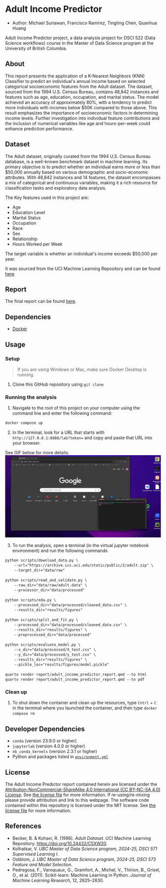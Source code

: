 # Adult Income Predictor

- Author: Michael Suriawan, Francisco Ramirez, Tingting Chen, Quanhua Huang

Adult Income Predictor project, a data analysis project for DSCI 522 (Data Science workflows) course in the Master of Data Science program at the University of British Columbia.

## About

This report presents the application of a K-Nearest Neighbors (KNN) Classifier to predict an individual's annual income based on selected categorical socioeconomic features from the Adult dataset. The dataset, sourced from the 1994 U.S. Census Bureau, contains 48,842 instances and features such as age, education, occupation, and marital status. The model achieved an accuracy of approximately 80%, with a tendency to predict more individuals with incomes below \$50K compared to those above. This result emphasizes the importance of socioeconomic factors in determining income levels. Further investigation into individual feature contributions and the inclusion of numerical variables like age and hours-per-week could enhance prediction performance.

## Dataset

The Adult dataset, originally curated from the 1994 U.S. Census Bureau database, is a well-known benchmark dataset in machine learning. Its primary objective is to predict whether an individual earns more or less than \$50,000 annually based on various demographic and socio-economic attributes. With 48,842 instances and 14 features, the dataset encompasses a mix of categorical and continuous variables, making it a rich resource for classification tasks and exploratory data analysis.

The Key features used in this project are:

- Age
- Education Level
- Marital Status
- Occupation
- Race
- Sex
- Relationship
- Hours Worked per Week

The target variable is whether an individual's income exceeds \$50,000 per year.

It was sourced from the UCI Machine Learning Repository and can be found [here](https://archive.ics.uci.edu/dataset/2/adult)

## Report

The final report can be found [here](notebooks/adult_income_predictor_report.pdf).

## Dependencies

- [Docker](https://www.docker.com/)

## Usage

### Setup

> If you are using Windows or Mac, make sure Docker Desktop is running.

1. Clone this GitHub repository using `git clone`

### Running the analysis

1. Navigate to the root of this project on your computer using the
   command line and enter the following command:

```bash
docker compose up
```

2. In the terminal, look for a URL that starts with
`http://127.0.0.1:8888/lab?token=` and copy and paste that URL into your browser.

See GIF below for more details:
![gif](https://raw.githubusercontent.com/UBC-MDS/DSCI522-2425-group24_adult-income-predictor/refs/heads/main/img/instruction.gif)

3. To run the analysis,
open a terminal (in the virtual jupyter notebook environment) and run the following commands

```{bash}
python scripts/download_data.py \
    --url="https://archive.ics.uci.edu/static/public/2/adult.zip" \
    --target_dir="data/raw"

python scripts/read_and_validate.py \
    --raw_dir="data/raw/adult.data" \
    --processor_dir="data/processed"

python scripts/eda.py \
    --processed_dir="data/processed/cleaned_data.csv" \
    --results_dir="results/figures"

python scripts/split_and_fit.py \
    --processed_dir="data/processed/cleaned_data.csv" \
    --results_dir="results/figures" \
    --preprocessed_dir="data/processed"

python scripts/evaluate_model.py \
    --x_dir="data/processed/X_test.csv" \
    --y_dir="data/processed/y_test.csv" \
    --results_dir="results/figures" \
    --pickle_loc="results/figures/model.pickle"

quarto render report/adult_income_predictor_report.qmd --to html
quarto render report/adult_income_predictor_report.qmd --to pdf
```

### Clean up

1. To shut down the container and clean up the resources,
type `Cntrl` + `C` in the terminal
where you launched the container, and then type `docker compose rm`

## Developer Dependencies

- `conda` (version 23.9.0 or higher)
- `jupyterlab` (version 4.0.0 or higher)
- `nb_conda_kernels` (version 2.3.1 or higher)
- Python and packages listed in [`environment.yml`](environment.yml)

## License

The Adult Income Predictor report contained herein are licensed under the [Attribution-NonCommercial-ShareAlike 4.0 International (CC BY-NC-SA 4.0) License](https://creativecommons.org/licenses/by-nc-sa/4.0/). See [the license file](LICENSE.md) for more information. If re-using/re-mixing please provide attribution and link to this webpage. The software code contained within this repository is licensed under the MIT license. See [the license file](LICENSE.md) for more information.

## References

- Becker, B. & Kohavi, R. (1996). *Adult Dataset*. UCI Machine Learning Repository. <https://doi.org/10.24432/C5XW20>.
- Kolhatkar, V. *UBC Master of Data Science program, 2024-25, DSCI 571 Supervised Learning I*.
- Ostblom, J. *UBC Master of Data Science program, 2024-25, DSCI 573 Feature and Model Selection*.
- Pedregosa, F., Varoquaux, G., Gramfort, A., Michel, V., Thirion, B., Grisel, O., et al. (2011). Scikit-learn: Machine Learning in Python. *Journal of Machine Learning Research*, 12, 2825–2830.
